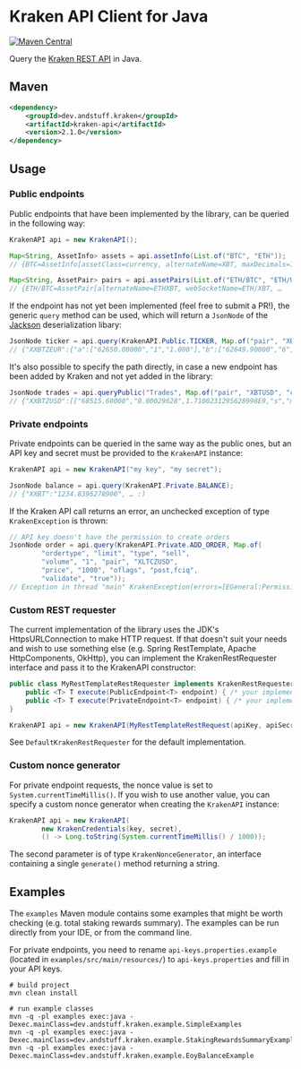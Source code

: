 # Kraken API Client for Java

[![Maven Central](https://img.shields.io/maven-central/v/dev.andstuff.kraken/kraken-api)](https://central.sonatype.com/artifact/dev.andstuff.kraken/kraken-api)

Query the [Kraken REST API][1] in Java.

## Maven

```xml
<dependency>
    <groupId>dev.andstuff.kraken</groupId>
    <artifactId>kraken-api</artifactId>
    <version>2.1.0</version>
</dependency>
```

## Usage

### Public endpoints

Public endpoints that have been implemented by the library, can be queried in the following way:

```java
KrakenAPI api = new KrakenAPI();

Map<String, AssetInfo> assets = api.assetInfo(List.of("BTC", "ETH"));
// {BTC=AssetInfo[assetClass=currency, alternateName=XBT, maxDecimals=10, …

Map<String, AssetPair> pairs = api.assetPairs(List.of("ETH/BTC", "ETH/USD"));
// {ETH/BTC=AssetPair[alternateName=ETHXBT, webSocketName=ETH/XBT, …
```

If the endpoint has not yet been implemented (feel free to submit a PR!), the generic `query` method can be used, which will return a `JsonNode` of the [Jackson][2] deserialization libary:

```java
JsonNode ticker = api.query(KrakenAPI.Public.TICKER, Map.of("pair", "XBTEUR"));
// {"XXBTZEUR":{"a":["62650.00000","1","1.000"],"b":["62649.90000","6","6.000"], …
```

It's also possible to specify the path directly, in case a new endpoint has been added by Kraken and not yet added in the library:

```java
JsonNode trades = api.queryPublic("Trades", Map.of("pair", "XBTUSD", "count", "1"));
// {"XXBTZUSD":[["68515.60000","0.00029628",1.7100231295628998E9,"s","m","",68007835]], …
```

### Private endpoints

Private endpoints can be queried in the same way as the public ones, but an API key and secret must be provided to the `KrakenAPI` instance:

```java
KrakenAPI api = new KrakenAPI("my key", "my secret");

JsonNode balance = api.query(KrakenAPI.Private.BALANCE);
// {"XXBT":"1234.8396278900", … :)
```

If the Kraken API call returns an error, an unchecked exception of type `KrakenException` is thrown:

```java
// API key doesn't have the permission to create orders
JsonNode order = api.query(KrakenAPI.Private.ADD_ORDER, Map.of(
        "ordertype", "limit", "type", "sell",
        "volume", "1", "pair", "XLTCZUSD",
        "price", "1000", "oflags", "post,fciq",
        "validate", "true"));
// Exception in thread "main" KrakenException(errors=[EGeneral:Permission denied])
```

### Custom REST requester

The current implementation of the library uses the JDK's HttpsURLConnection to make HTTP request. If that doesn't suit your needs and wish to use something else (e.g. Spring RestTemplate, Apache HttpComponents, OkHttp), you can implement the KrakenRestRequester interface and pass it to the KrakenAPI constructor:

```java
public class MyRestTemplateRestRequester implements KrakenRestRequester {
    public <T> T execute(PublicEndpoint<T> endpoint) { /* your implementation */ }
    public <T> T execute(PrivateEndpoint<T> endpoint) { /* your implementation */ }
}

KrakenAPI api = new KrakenAPI(MyRestTemplateRestRequest(apiKey, apiSecret));
```

See `DefaultKrakenRestRequester` for the default implementation.

### Custom nonce generator

For private endpoint requests, the nonce value is set to `System.currentTimeMillis()`. If you wish to use another value, you can specify a custom nonce generator when creating the `KrakenAPI` instance:

```java
KrakenAPI api = new KrakenAPI(
        new KrakenCredentials(key, secret),
        () -> Long.toString(System.currentTimeMillis() / 1000));
```

The second parameter is of type `KrakenNonceGenerator`, an interface containing a single `generate()` method returning a string.

## Examples

The `examples` Maven module contains some examples that might be worth checking (e.g. total staking rewards summary). The examples can be run directly from your IDE, or from the command line.

For private endpoints, you need to rename `api-keys.properties.example` (located in `examples/src/main/resources/`) to `api-keys.properties` and fill in your API keys.

```shell
# build project
mvn clean install

# run example classes
mvn -q -pl examples exec:java -Dexec.mainClass=dev.andstuff.kraken.example.SimpleExamples
mvn -q -pl examples exec:java -Dexec.mainClass=dev.andstuff.kraken.example.StakingRewardsSummaryExample
mvn -q -pl examples exec:java -Dexec.mainClass=dev.andstuff.kraken.example.EoyBalanceExample
```

[1]: https://docs.kraken.com/rest/
[2]: https://github.com/FasterXML/jackson
[3]: https://github.com/nyg/kraken-api-java/blob/v1.0.0/examples/src/main/java/dev/andstuff/kraken/example/Examples.java
